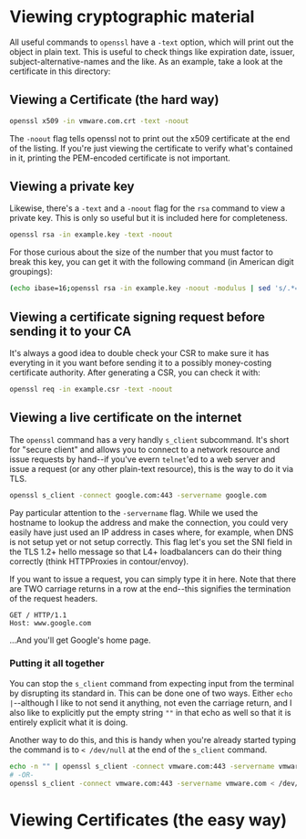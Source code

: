 # Viewing cryptographic material

All useful commands to `openssl` have a `-text` option, which will print out
the object in plain text. This is useful to check things like expiration date,
issuer, subject-alternative-names and the like. As an example, take a look at the certificate
in this directory:

## <a name="hard"></a> Viewing a Certificate (the hard way)

```bash
openssl x509 -in vmware.com.crt -text -noout
```

The `-noout` flag tells openssl not to print out the x509 certificate at the end
of the listing. If you're just viewing the certificate to verify what's contained in it,
printing the PEM-encoded certificate is not important.

## Viewing a private key

Likewise, there's a `-text` and a `-noout` flag for the `rsa` command to view
a private key. This is only so useful but it is included here for completeness.

```bash
openssl rsa -in example.key -text -noout
```

For those curious about the size of the number that you must factor to break this key, you
can get it with the following command (in American digit groupings):

```bash
(echo ibase=16;openssl rsa -in example.key -noout -modulus | sed 's/.*=//') | bc | tr -d '\n\\' | rev | sed 's/\(...\)/\1,/g' | sed 's/,$//' | rev; echo
```

## Viewing a certificate signing request before sending it to your CA

It's always a good idea to double check your CSR to make sure it has everyting in it you want before sending
it to a possibly money-costing certificate authority. After generating a CSR, you can check it with:

```bash
openssl req -in example.csr -text -noout
```

## Viewing a live certificate on the internet

The `openssl` command has a very handly `s_client` subcommand. It's short for "secure client"
and allows you to connect to a network resource and issue requests by hand--if you've evern `telnet`'ed to
a web server and issue a request (or any other plain-text resource), this is the way to do
it via TLS.

```bash
openssl s_client -connect google.com:443 -servername google.com
```

Pay particular attention to the `-servername` flag. While we used the hostname to lookup the address and
make the connection, you could very easily have just used an IP address in cases where, for example, when DNS is not setup yet
or not setup correctly. This flag let's you set the SNI field in the TLS 1.2+ hello message so that L4+ loadbalancers
can do their thing correctly (think HTTPProxies in contour/envoy).

If you want to issue a request, you can simply type it in here. Note that there are TWO carriage returns in a
row at the end--this signifies the termination of the request headers.

```
GET / HTTP/1.1
Host: www.google.com

```

...And you'll get Google's home page.

### Putting it all together

You can stop the `s_client` command from expecting input from the terminal by disrupting its standard in. This
can be done one of two ways. Either `echo |`--although I like to not send it anything, not even the carriage return,
and I also like to explicitly put the empty string `""` in that echo as well so that it is entirely explicit what it
is doing.

Another way to do this, and this is handy when you're already started typing the command is to `< /dev/null` at the end
of the `s_client` command. 

```bash
echo -n "" | openssl s_client -connect vmware.com:443 -servername vmware.com | openssl x509 -text -noout | less
# -OR-
openssl s_client -connect vmware.com:443 -servername vmware.com < /dev/null | openssl x509 -text -noout | less
```

# <a name="easy"></a> Viewing Certificates (the easy way)

